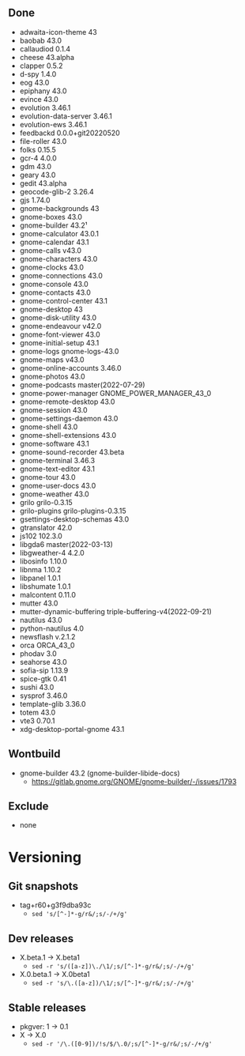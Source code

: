 ## Done
- adwaita-icon-theme 43
- baobab 43.0
- callaudiod 0.1.4
- cheese 43.alpha
- clapper 0.5.2
- d-spy 1.4.0
- eog 43.0
- epiphany 43.0
- evince 43.0
- evolution 3.46.1
- evolution-data-server 3.46.1
- evolution-ews 3.46.1
- feedbackd 0.0.0+git20220520
- file-roller 43.0
- folks 0.15.5
- gcr-4 4.0.0
- gdm 43.0
- geary 43.0
- gedit 43.alpha
- geocode-glib-2 3.26.4
- gjs 1.74.0
- gnome-backgrounds 43
- gnome-boxes 43.0
- gnome-builder 43.2¹
- gnome-calculator 43.0.1
- gnome-calendar 43.1
- gnome-calls v43.0
- gnome-characters 43.0
- gnome-clocks 43.0
- gnome-connections 43.0
- gnome-console 43.0
- gnome-contacts 43.0
- gnome-control-center 43.1
- gnome-desktop 43
- gnome-disk-utility 43.0
- gnome-endeavour v42.0
- gnome-font-viewer 43.0
- gnome-initial-setup 43.1
- gnome-logs gnome-logs-43.0
- gnome-maps v43.0
- gnome-online-accounts 3.46.0
- gnome-photos 43.0
- gnome-podcasts master(2022-07-29)
- gnome-power-manager GNOME_POWER_MANAGER_43_0
- gnome-remote-desktop 43.0
- gnome-session 43.0
- gnome-settings-daemon 43.0
- gnome-shell 43.0
- gnome-shell-extensions 43.0
- gnome-software 43.1
- gnome-sound-recorder 43.beta
- gnome-terminal 3.46.3
- gnome-text-editor 43.1
- gnome-tour 43.0
- gnome-user-docs 43.0
- gnome-weather 43.0
- grilo grilo-0.3.15
- grilo-plugins grilo-plugins-0.3.15
- gsettings-desktop-schemas 43.0
- gtranslator 42.0
- js102 102.3.0
- libgda6 master(2022-03-13)
- libgweather-4 4.2.0
- libosinfo 1.10.0
- libnma 1.10.2
- libpanel 1.0.1
- libshumate 1.0.1
- malcontent 0.11.0
- mutter 43.0
- mutter-dynamic-buffering triple-buffering-v4(2022-09-21)
- nautilus 43.0
- python-nautilus 4.0
- newsflash v.2.1.2
- orca ORCA_43_0
- phodav 3.0
- seahorse 43.0
- sofia-sip 1.13.9
- spice-gtk 0.41
- sushi 43.0
- sysprof 3.46.0
- template-glib 3.36.0
- totem 43.0
- vte3 0.70.1
- xdg-desktop-portal-gnome 43.1

## Wontbuild
- gnome-builder 43.2 (gnome-builder-libide-docs)
  - https://gitlab.gnome.org/GNOME/gnome-builder/-/issues/1793

## Exclude
- none

# Versioning
## Git snapshots
* tag+r60+g3f9dba93c
  * `sed 's/[^-]*-g/r&/;s/-/+/g'`

## Dev releases
* X.beta.1 -> X.beta1
  * `sed -r 's/([a-z])\./\1/;s/[^-]*-g/r&/;s/-/+/g'`
* X.0.beta.1 -> X.0beta1
  * `sed -r 's/\.([a-z])/\1/;s/[^-]*-g/r&/;s/-/+/g'`

## Stable releases
* pkgver: 1 -> 0.1
* X -> X.0
  * `sed -r '/\.([0-9])/!s/$/\.0/;s/[^-]*-g/r&/;s/-/+/g'`